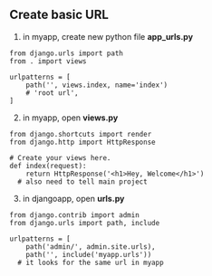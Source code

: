## Create basic URL
1. in myapp, create new python file **app_urls.py**
```Shell
from django.urls import path
from . import views

urlpatterns = [
    path('', views.index, name='index')
    # 'root url',
]
```
2. in myapp, open **views.py**
```Shell
from django.shortcuts import render
from django.http import HttpResponse

# Create your views here.
def index(request):
    return HttpResponse('<h1>Hey, Welcome</h1>')  
  # also need to tell main project
```
3. in djangoapp, open **urls.py**
```Shell
from django.contrib import admin
from django.urls import path, include

urlpatterns = [
    path('admin/', admin.site.urls),
    path('', include('myapp.urls'))  
  # it looks for the same url in myapp
```
